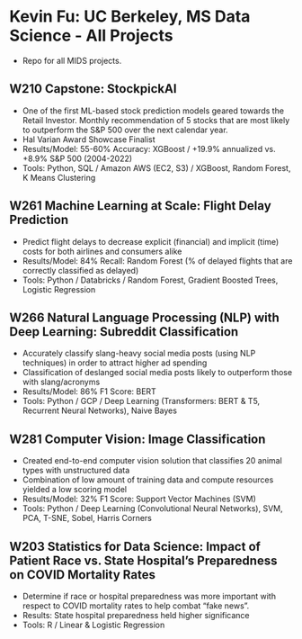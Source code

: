 # Kevin Fu: UC Berkeley, MS Data Science - All Projects
- Repo for all MIDS projects.

## W210 Capstone: StockpickAI
- One of the first ML-based stock prediction models geared towards the Retail Investor. Monthly recommendation of 5 stocks that are most likely to outperform the S&P 500 over the next calendar year.
- Hal Varian Award Showcase Finalist
- Results/Model: 55-60% Accuracy: XGBoost / +19.9% annualized vs. +8.9% S&P 500 (2004-2022)
- Tools: Python, SQL / Amazon AWS (EC2, S3) / XGBoost, Random Forest, K Means Clustering


## W261 Machine Learning at Scale: Flight Delay Prediction								
- Predict flight delays to decrease explicit (financial) and implicit (time) costs for both airlines and consumers alike
- Results/Model: 84% Recall: Random Forest (% of delayed flights that are correctly classified as delayed)
- Tools: Python / Databricks / Random Forest, Gradient Boosted Trees, Logistic Regression


## W266 Natural Language Processing (NLP) with Deep Learning: Subreddit Classification								
- Accurately classify slang-heavy social media posts (using NLP techniques) in order to attract higher ad spending
- Classification of deslanged social media posts likely to outperform those with slang/acronyms
- Results/Model: 86% F1 Score: BERT
- Tools: Python / GCP / Deep Learning (Transformers: BERT & T5, Recurrent Neural Networks), Naive Bayes


## W281 Computer Vision: Image Classification								
- Created end-to-end computer vision solution that classifies 20 animal types with unstructured data
- Combination of low amount of training data and compute resources yielded a low scoring model
- Results/Model: 32% F1 Score: Support Vector Machines (SVM)
- Tools: Python / Deep Learning (Convolutional Neural Networks), SVM, PCA, T-SNE, Sobel, Harris Corners


## W203 Statistics for Data Science: Impact of Patient Race vs. State Hospital’s Preparedness on COVID Mortality Rates				
- Determine if race or hospital preparedness was more important with respect to COVID mortality rates to help combat “fake news”.
- Results: State hospital preparedness held higher significance
- Tools: R / Linear & Logistic Regression

